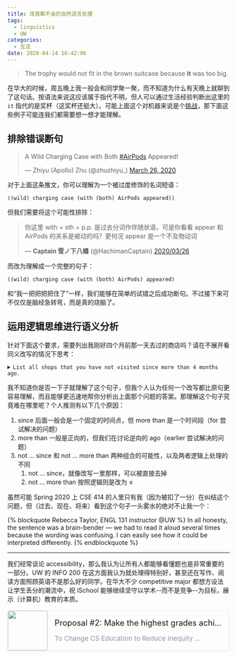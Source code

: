 ```yaml
---
title: 连我都不会的自然语言处理
tags:
  - linguistics
  - UW
categories:
  - 生活
date: 2020-04-14 16:42:06
---
```


> The trophy would not fit in the brown suitcase because **it** was too big.

<!-- more -->

<script async src="https://platform.twitter.com/widgets.js" charset="utf-8"></script>

在华大的时候，周五晚上我一般会和同学聚一聚，而不知道为什么有天晚上就聊到了这句话。按语法来说这应该属于指代不明，但人可以通过生活经验判断出这里的 `it` 指代的是奖杯（这奖杯还挺大）。可能上面这个对机器来说是个[挑战](https://cmte.ieee.org/futuredirections/2014/08/20/whats-too-big-the-trophy-or-the-suitcase/)，那下面这些例子可能连我们都需要想一想才能理解。

## 排除错误断句

<blockquote class="twitter-tweet"><p lang="en" dir="ltr">A Wild Charging Case with Both <a href="https://twitter.com/hashtag/AirPods">#AirPods</a> Appeared!</p>&mdash; Zhiyu (Apollo) Zhu (@zhuzhiyu_) <a href="https://twitter.com/zhuzhiyu_/status/1243167617482924035">March 26, 2020</a></blockquote>

对于上面这条推文，你可以理解为一个被过度修饰的名词短语：

```Lisp
((wild) charging case (with (both) AirPods appeared))
```

但我们需要将这个可能性排除：

<blockquote class="twitter-tweet"><p lang="zh" dir="ltr">你这里 with + sth + p.p. 是过去分词作伴随状语，可是你看看 appear 和 AirPods 的关系是被动的吗？更何况 appear 是一个不及物动词</p>&mdash; <strong>Captain 雪ノ下八幡</strong> (@HachimanCaptain) <a href="https://twitter.com/HachimanCaptain/status/1243169509831143424">2020/03/26</a></blockquote>

而改为理解成一个完整的句子：

```Lisp
((wild) charging case (with (both) AirPods) appeared)
```

和“我一把把把把住了”一样，我们能够在简单的试错之后成功断句。不过接下来可不仅仅是脑经急转弯，而是真的烧脑了。

## 运用逻辑思维进行语义分析

针对下面这个要求，需要列出我刚好四个月前那一天去过的商店吗？请在不展开看同义改写的情况下思考：

<pre><code><details><summary>List all shops that you have not visited since more than 4 months ago.</summary>  List all shops that you          visited    earlier than 4 months ago.
  List all shops that you have not visited   for more than 4 months.
  List all shops that you have not visited within the last 4 months.</details></code></pre>

我不知道你是否一下子就理解了这个句子，但我个人认为任何一个改写都比原句更容易理解，而且能够更迅速地帮你分析出上面那个问题的答案。那理解这个句子究竟难在哪里呢？个人推测有以下几个原因：

1. since 后面一般会是一个固定的时间点，但 more than 是一个时间段（for 尝试解决的问题）
2. more than 一般是正向的，但我们在讨论逆向的 ago（earlier 尝试解决的问题）
3. not ... since 和 not ... more than 两种组合的可能性，以及两者逻辑上处理的不同
    1. not ... since，就像改写一里那样，可以被直接去掉
    2. not ... more than 按照逻辑则是改为 ≤

虽然可能 Spring 2020 上 CSE 414 的人里只有我（因为被扣了一分）在纠结这个问题，但（过去、现在、将来）看到这个句子一头雾水的绝对不止我一个：

{% blockquote Rebecca Taylor, ENGL 131 instructor @UW %}
In all honesty, the sentence was a brain-bender — we had to read it aloud several times because the wording was confusing. I can easily see how it could be interpreted differently.
{% endblockquote %}

---

我们经常谈论 accessibility，那么我认为让所有人都能够看懂题也是非常重要的一部分。UW 的 INFO 200 在这方面我认为就处理得特别好，甚至还在写作、阅读方面照顾英语不是那么好的同学。在华大不少 competitive major 都想方设法让学生丢分的潮流中，祝 iSchool 能够继续坚守以学术--而不是竞争--为目标，展示（计算机）教育的本质。


<a href="https://computinged.wordpress.com/2020/07/27/proposal-2-to-change-cs-education-to-reduce-inequity-stop-allocating-rationing-or-curving-down-grades" target="_blank" style="position:relative;text-decoration:none;display:-webkit-box;display:-ms-flexbox;display:flex;-webkit-box-pack:justify;-ms-flex-pack:justify;justify-content:space-between;margin-top:16px;margin-bottom:16px;cursor:pointer;border:1px solid #e7eaf1;border-radius:4px;box-shadow: 0 1px 3px 0 rgba(0,34,77,.05);">
  <img src="https://secure.gravatar.com/blavatar/cdf22afe2630f1473c2def7289f11fee?s=200" style="border:none;padding:0;-ms-flex-negative:0;flex-shrink:0;width:90px;height:90px;-o-object-fit:cover;object-fit:cover;margin-bottom:0;border-radius:3px;">
  <span style="display:-webkit-box;display:-ms-flexbox;display:flex;width:100%;padding:10px 16px;overflow:hidden;-webkit-box-orient:vertical;-webkit-box-direction:normal;-ms-flex-direction:column;flex-direction:column;-ms-flex-pack:distribute;justify-content:space-around;">
    <span style="font-size:18px;font-weight:400;text-overflow:ellipsis;overflow:hidden;word-wrap:normal;white-space:nowrap;">Proposal #2: Make the highest grades achievable by all</span>
    <span style="overflow:hidden;font-size:15px;color:#8798ae;text-overflow:ellipsis;word-wrap:normal;white-space:nowrap;">To Change CS Education to Reduce Inequity 
      <span style="display:inline-block;padding:1px 6px;margin-left:8px;font-size:12px;line-height:normal;color:#8590a6;vertical-align:1px;background-color:#f7f8fa;border-radius:3px;">Computing Education Research Blog</span>
    </span>
  </span>
</a>
